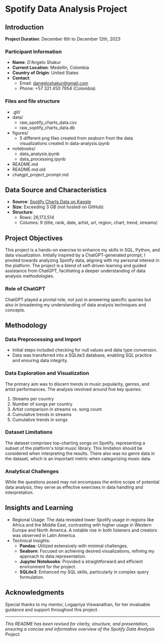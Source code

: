 # Spotify Data Analysis Project

## Introduction
**Project Duration**: December 6th to December 12th, 2023

### Participant Information
- **Name**: D'Angelo Shakur
- **Current Location**: Medellín, Colombia
- **Country of Origin**: United States
- **Contact**: 
  - Email: dangeloshakur@gmail.com
  - Phone: +57 321 450 7954 (Colombia)

### Files and file structure
- .git/
- data/
    - raw_spotify_charts_data.csv
    - raw_soptify_charts_data.db
- figures/
    - 5 different png files created from seaborn from the data visualizations created in data-analysis.ipynb
- notebooks/
    - data_analysis.ipynb
    - data_processing.ipynb
- README.md
- README.md.old
- chatgpt_project_prompt.md

## Data Source and Characteristics
- **Source**: [Spotify Charts Data on Kaggle](https://www.kaggle.com/datasets/dhruvildave/spotify-charts)
- **Size**: Exceeding 3 GB (not hosted on GitHub)
- **Structure**: 
  - Rows: 26,173,514
  - Columns: 9 (title, rank, date, artist, url, region, chart, trend, streams)

## Project Objectives
This project is a hands-on exercise to enhance my skills in SQL, Python, and data visualization. Initially inspired by a ChatGPT-generated prompt, I pivoted towards analyzing Spotify data, aligning with my personal interest in the platform. The project is a blend of self-driven learning and guided assistance from ChatGPT, facilitating a deeper understanding of data analysis methodologies.

### Role of ChatGPT
ChatGPT played a pivotal role, not just in answering specific queries but also in broadening my understanding of data analysis techniques and concepts.

## Methodology
### Data Preprocessing and Import
- Initial steps included checking for null values and data type conversion.
- Data was transferred into a SQLite3 database, enabling SQL practice and ensuring data integrity.

### Data Exploration and Visualization
The primary aim was to discern trends in music popularity, genres, and artist performances. The analysis revolved around five key queries:
1. Streams per country
2. Number of songs per country
3. Artist comparison in streams vs. song count
4. Cumulative trends in streams
5. Cumulative trends in songs

### Dataset Limitations
The dataset comprises top-charting songs on Spotify, representing a subset of the platform's total music library. This limitation should be considered when interpreting the results. There also was no genre data in the dataset, which is an important metric when categorizing music data.

### Analytical Challenges
While the questions posed may not encompass the entire scope of potential data analysis, they serve as effective exercises in data handling and interpretation.

## Insights and Learning
- Regional Usage: The data revealed lower Spotify usage in regions like Africa and the Middle East, contrasting with higher usage in Western Europe and North America. A notable rise in both listeners and creators was observed in Latin America.
- Technical Insights: 
  - **Pandas**: Utilized extensively with minimal challenges.
  - **Seaborn**: Focused on achieving desired visualizations, refining my approach to data representation.
  - **Jupyter Notebooks**: Provided a straightforward and efficient environment for the project.
  - **SQLite3**: Enhanced my SQL skills, particularly in complex query formulation.

## Acknowledgments
Special thanks to my mentor, Logapriya Viswanathan, for her invaluable guidance and support throughout this project.

---

*This README has been revised for clarity, structure, and presentation, ensuring a concise and informative overview of the Spotify Data Analysis Project.*
